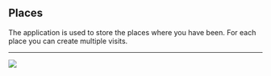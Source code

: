 ## Places

The application is used to store the places where you have been. For each place you can create multiple visits. 

---

![](/profile/Images/2023-01-11-08-26-34.png)
